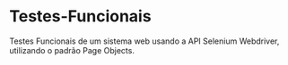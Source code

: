 # Testes-Funcionais
Testes Funcionais de um sistema web usando a API Selenium Webdriver, utilizando o padrão Page Objects.
